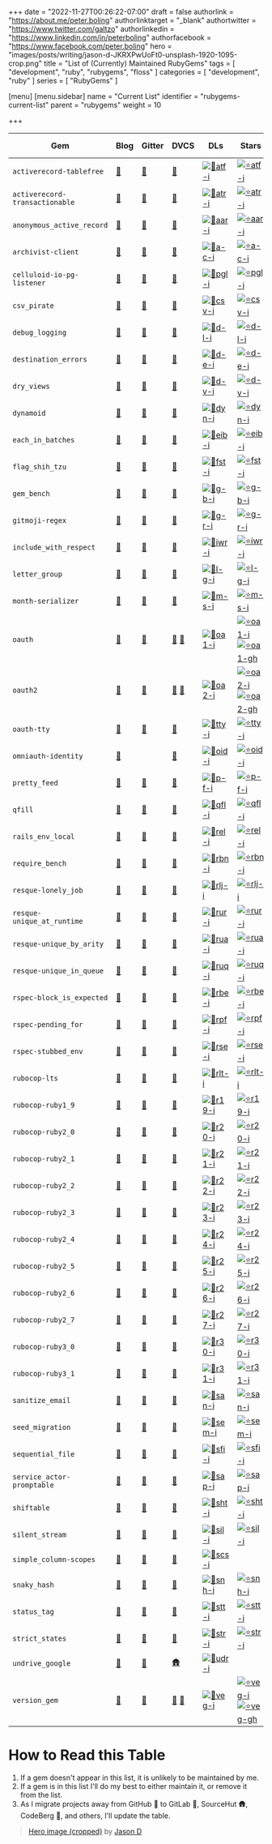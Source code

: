 +++
date = "2022-11-27T00:26:22-07:00"
draft = false
authorlink = "https://about.me/peter.boling"
authorlinktarget = "_blank"
authortwitter = "https://www.twitter.com/galtzo"
authorlinkedin = "https://www.linkedin.com/in/peterboling"
authorfacebook = "https://www.facebook.com/peter.boling"
hero = "images/posts/writing/jason-d-JKRXPwUoFt0-unsplash-1920-1095-crop.png"
title = "List of (Currently) Maintained RubyGems"
tags = [ "development", "ruby", "rubygems", "floss" ]
categories = [ "development", "ruby" ]
series = [ "RubyGems" ]

[menu]
[menu.sidebar]
name = "Current List"
identifier = "rubygems-current-list"
parent = "rubygems"
weight = 10

+++

| Gem                            | Blog        | Gitter      | DVCS                       | DLs                 | Stars                                          | DL Ranks            |
|--------------------------------|-------------|-------------|----------------------------|---------------------|------------------------------------------------|---------------------|
| `activerecord-tablefree`       | [🔗][🔗atf] | [💬][🏘atf] | [🐙][🪜atf]                | [![🔻atf-i]][💎atf] | [![⭐atf-i]][🪜atf]                             | [![🚦atf-i]][💎atf] |
| `activerecord-transactionable` | [🔗][🔗atr] | [💬][🏘atr] | [🐙][🪜atr]                | [![🔻atr-i]][💎atr] | [![⭐atr-i]][🪜atr]                             | [![🚦atr-i]][💎atr] |
| `anonymous_active_record`      | [🔗][🔗aar] | [💬][🏘aar] | [🐙][🪜aar]                | [![🔻aar-i]][💎aar] | [![⭐aar-i]][🪜aar]                             | [![🚦aar-i]][💎aar] |
| `archivist-client`             | [🔗][🔗a-c] | [💬][🏘a-c] | [🐙][🪜a-c]                | [![🔻a-c-i]][💎a-c] | [![⭐a-c-i]][🪜a-c]                             | [![🚦a-c-i]][💎a-c] |
| `celluloid-io-pg-listener`     | [🔗][🔗pgl] | [💬][🏘pgl] | [🐙][🪜pgl]                | [![🔻pgl-i]][💎pgl] | [![⭐pgl-i]][🪜pgl]                             | [![🚦pgl-i]][💎pgl] |
| `csv_pirate`                   | [🔗][🔗csv] | [💬][🏘csv] | [🐙][🪜csv]                | [![🔻csv-i]][💎csv] | [![⭐csv-i]][🪜csv]                             | [![🚦csv-i]][💎csv] |
| `debug_logging`                | [🔗][🔗d-l] | [💬][🏘d-l] | [🐙][🪜d-l]                | [![🔻d-l-i]][💎d-l] | [![⭐d-l-i]][🪜d-l]                             | [![🚦d-l-i]][💎d-l] |
| `destination_errors`           | [🔗][🔗d-e] | [💬][🏘d-e] | [🐙][🪜d-e]                | [![🔻d-e-i]][💎d-e] | [![⭐d-e-i]][🪜d-e]                             | [![🚦d-e-i]][💎d-e] |
| `dry_views`                    | [🔗][🔗d-v] | [💬][🏘d-v] | [🐙][🪜d-v]                | [![🔻d-v-i]][💎d-v] | [![⭐d-v-i]][🪜d-v]                             | [![🚦d-v-i]][💎d-v] |
| `dynamoid`                     | [🔗][🔗dyn] | [💬][🏘dyn] | [🐙][🪜dyn]                | [![🔻dyn-i]][💎dyn] | [![⭐dyn-i]][🪜dyn]                             | [![🚦dyn-i]][💎dyn] |
| `each_in_batches`              | [🔗][🔗eib] | [💬][🏘eib] | [🐙][🪜eib]                | [![🔻eib-i]][💎eib] | [![⭐eib-i]][🪜eib]                             | [![🚦eib-i]][💎eib] |
| `flag_shih_tzu`                | [🔗][🔗fst] | [💬][🏘fst] | [🐙][🪜fst]                | [![🔻fst-i]][💎fst] | [![⭐fst-i]][🪜fst]                             | [![🚦fst-i]][💎fst] |
| `gem_bench`                    | [🔗][🔗g-b] | [💬][🏘g-b] | [🐙][🪜g-b]                | [![🔻g-b-i]][💎g-b] | [![⭐g-b-i]][🪜g-b]                             | [![🚦g-b-i]][💎g-b] |
| `gitmoji-regex`                | [🔗][🔗g-r] | [💬][🏘g-r] | [🐙][🪜g-r]                | [![🔻g-r-i]][💎g-r] | [![⭐g-r-i]][🪜g-r]                             | [![🚦g-r-i]][💎g-r] |
| `include_with_respect`         | [🔗][🔗iwr] | [💬][🏘iwr] | [🐙][🪜iwr]                | [![🔻iwr-i]][💎iwr] | [![⭐iwr-i]][🪜iwr]                             | [![🚦iwr-i]][💎iwr] |
| `letter_group`                 | [🔗][🔗l-g] | [💬][🏘l-g] | [🐙][🪜l-g]                | [![🔻l-g-i]][💎l-g] | [![⭐l-g-i]][🪜l-g]                             | [![🚦l-g-i]][💎l-g] |
| `month-serializer`             | [🔗][🔗m-s] | [💬][🏘m-s] | [🐙][🪜m-s]                | [![🔻m-s-i]][💎m-s] | [![⭐m-s-i]][🪜m-s]                             | [![🚦m-s-i]][💎m-s] |
| `oauth`                        | [🔗][🔗oa1] | [💬][🏘oa1] | [🧪][🪜oa1] [🐙][🪜oa1-gh] | [![🔻oa1-i]][💎oa1] | [![⭐oa1-i]][🪜oa1] <br> [![⭐oa1-gh]][🪜oa1-gh] | [![🚦oa1-i]][💎oa1] |
| `oauth2`                       | [🔗][🔗oa2] | [💬][🏘oa2] | [🧪][🪜oa2] [🐙][🪜oa2-gh] | [![🔻oa2-i]][💎oa2] | [![⭐oa2-i]][🪜oa2] <br> [![⭐oa2-gh]][🪜oa2-gh] | [![🚦oa2-i]][💎oa2] |
| `oauth-tty`                    | [🔗][🔗tty] | [💬][🏘tty] | [🧪][🪜tty]                | [![🔻tty-i]][💎tty] | [![⭐tty-i]][🪜tty]                             | [![🚦tty-i]][💎tty] |
| `omniauth-identity`            | [🔗][🔗oid] |             | [🐙][🪜oid]                | [![🔻oid-i]][💎oid] | [![⭐oid-i]][🪜oid]                             | [![🚦oid-i]][💎oid] |
| `pretty_feed`                  | [🔗][🔗p-f] | [💬][🏘p-f] | [🐙][🪜p-f]                | [![🔻p-f-i]][💎p-f] | [![⭐p-f-i]][🪜p-f]                             | [![🚦p-f-i]][💎p-f] |
| `qfill`                        | [🔗][🔗qfl] | [💬][🏘qfl] | [🐙][🪜qfl]                | [![🔻qfl-i]][💎qfl] | [![⭐qfl-i]][🪜qfl]                             | [![🚦qfl-i]][💎qfl] |
| `rails_env_local`              | [🔗][🔗rel] | [💬][🏘rel] | [🐙][🪜rel]                | [![🔻rel-i]][💎rel] | [![⭐rel-i]][🪜rel]                             | [![🚦rel-i]][💎rel] |
| `require_bench`                | [🔗][🔗rbn] | [💬][🏘rbn] | [🐙][🪜rbn]                | [![🔻rbn-i]][💎rbn] | [![⭐rbn-i]][🪜rbn]                             | [![🚦rbn-i]][💎rbn] |
| `resque-lonely_job`            | [🔗][🔗rlj] | [💬][🏘rlj] | [🐙][🪜rlj]                | [![🔻rlj-i]][💎rlj] | [![⭐rlj-i]][🪜rlj]                             | [![🚦rlj-i]][💎rlj] |
| `resque-unique_at_runtime`     | [🔗][🔗rur] | [💬][🏘rur] | [🐙][🪜rur]                | [![🔻rur-i]][💎rur] | [![⭐rur-i]][🪜rur]                             | [![🚦rur-i]][💎rur] |
| `resque-unique_by_arity`       | [🔗][🔗rua] | [💬][🏘rua] | [🐙][🪜rua]                | [![🔻rua-i]][💎rua] | [![⭐rua-i]][🪜rua]                             | [![🚦rua-i]][💎rua] |
| `resque-unique_in_queue`       | [🔗][🔗ruq] | [💬][🏘ruq] | [🐙][🪜ruq]                | [![🔻ruq-i]][💎ruq] | [![⭐ruq-i]][🪜ruq]                             | [![🚦ruq-i]][💎ruq] |
| `rspec-block_is_expected`      | [🔗][🔗rbe] | [💬][🏘rbe] | [🐙][🪜rbe]                | [![🔻rbe-i]][💎rbe] | [![⭐rbe-i]][🪜rbe]                             | [![🚦rbe-i]][💎rbe] |
| `rspec-pending_for`            | [🔗][🔗rpf] | [💬][🏘rpf] | [🐙][🪜rpf]                | [![🔻rpf-i]][💎rpf] | [![⭐rpf-i]][🪜rpf]                             | [![🚦rpf-i]][💎rpf] |
| `rspec-stubbed_env`            | [🔗][🔗rse] | [💬][🏘rse] | [🐙][🪜rse]                | [![🔻rse-i]][💎rse] | [![⭐rse-i]][🪜rse]                             | [![🚦rse-i]][💎rse] |
| `rubocop-lts`                  | [🔗][🔗rlt] | [💬][🏘rlt] | [🐙][🪜rlt]                | [![🔻rlt-i]][💎rlt] | [![⭐rlt-i]][🪜rlt]                             | [![🚦rlt-i]][💎rlt] |
| `rubocop-ruby1_9`              | [🔗][🔗r19] | [💬][🏘r19] | [🐙][🪜r19]                | [![🔻r19-i]][💎r19] | [![⭐r19-i]][🪜r19]                             | [![🚦r19-i]][💎r19] |
| `rubocop-ruby2_0`              | [🔗][🔗r20] | [💬][🏘r20] | [🐙][🪜r20]                | [![🔻r20-i]][💎r20] | [![⭐r20-i]][🪜r20]                             | [![🚦r20-i]][💎r20] |
| `rubocop-ruby2_1`              | [🔗][🔗r21] | [💬][🏘r21] | [🐙][🪜r21]                | [![🔻r21-i]][💎r21] | [![⭐r21-i]][🪜r21]                             | [![🚦r21-i]][💎r21] |
| `rubocop-ruby2_2`              | [🔗][🔗r22] | [💬][🏘r22] | [🐙][🪜r22]                | [![🔻r22-i]][💎r22] | [![⭐r22-i]][🪜r22]                             | [![🚦r22-i]][💎r22] |
| `rubocop-ruby2_3`              | [🔗][🔗r23] | [💬][🏘r23] | [🐙][🪜r23]                | [![🔻r23-i]][💎r23] | [![⭐r23-i]][🪜r23]                             | [![🚦r23-i]][💎r23] |
| `rubocop-ruby2_4`              | [🔗][🔗r24] | [💬][🏘r24] | [🐙][🪜r24]                | [![🔻r24-i]][💎r24] | [![⭐r24-i]][🪜r24]                             | [![🚦r24-i]][💎r24] |
| `rubocop-ruby2_5`              | [🔗][🔗r25] | [💬][🏘r25] | [🐙][🪜r25]                | [![🔻r25-i]][💎r25] | [![⭐r25-i]][🪜r25]                             | [![🚦r25-i]][💎r25] |
| `rubocop-ruby2_6`              | [🔗][🔗r26] | [💬][🏘r26] | [🐙][🪜r26]                | [![🔻r26-i]][💎r26] | [![⭐r26-i]][🪜r26]                             | [![🚦r26-i]][💎r26] |
| `rubocop-ruby2_7`              | [🔗][🔗r27] | [💬][🏘r27] | [🐙][🪜r27]                | [![🔻r27-i]][💎r27] | [![⭐r27-i]][🪜r27]                             | [![🚦r27-i]][💎r27] |
| `rubocop-ruby3_0`              | [🔗][🔗r30] | [💬][🏘r30] | [🐙][🪜r30]                | [![🔻r30-i]][💎r30] | [![⭐r30-i]][🪜r30]                             | [![🚦r30-i]][💎r30] |
| `rubocop-ruby3_1`              | [🔗][🔗r31] | [💬][🏘r31] | [🐙][🪜r31]                | [![🔻r31-i]][💎r31] | [![⭐r31-i]][🪜r31]                             | [![🚦r31-i]][💎r31] |
| `sanitize_email`               | [🔗][🔗san] | [💬][🏘san] | [🐙][🪜san]                | [![🔻san-i]][💎san] | [![⭐san-i]][🪜san]                             | [![🚦san-i]][💎san] |
| `seed_migration`               | [🔗][🔗sem] | [💬][🏘sem] | [🐙][🪜sem]                | [![🔻sem-i]][💎sem] | [![⭐sem-i]][🪜sem]                             | [![🚦sem-i]][💎sem] |
| `sequential_file`              | [🔗][🔗sfi] | [💬][🏘sfi] | [🐙][🪜sfi]                | [![🔻sfi-i]][💎sfi] | [![⭐sfi-i]][🪜sfi]                             | [![🚦sfi-i]][💎sfi] |
| `service_actor-promptable`     | [🔗][🔗sap] | [💬][🏘sap] | [🐙][🪜sap]                | [![🔻sap-i]][💎sap] | [![⭐sap-i]][🪜sap]                             | [![🚦sap-i]][💎sap] |
| `shiftable`                    | [🔗][🔗sht] | [💬][🏘sht] | [🐙][🪜sht]                | [![🔻sht-i]][💎sht] | [![⭐sht-i]][🪜sht]                             | [![🚦sht-i]][💎sht] |
| `silent_stream`                | [🔗][🔗sil] | [💬][🏘sil] | [🐙][🪜sil]                | [![🔻sil-i]][💎sil] | [![⭐sil-i]][🪜sil]                             | [![🚦sil-i]][💎sil] |
| `simple_column-scopes`         | [🔗][🔗scs] | [💬][🏘scs] | [🧪][🪜scs]                | [![🔻scs-i]][💎scs] |                                                | [![🚦scs-i]][💎scs] |
| `snaky_hash`                   | [🔗][🔗snh] | [💬][🏘snh] | [🧪][🪜snh]                | [![🔻snh-i]][💎snh] | [![⭐snh-i]][🪜snh]                             | [![🚦snh-i]][💎snh] |
| `status_tag`                   | [🔗][🔗stt] | [💬][🏘stt] | [🐙][🪜stt]                | [![🔻stt-i]][💎stt] | [![⭐stt-i]][🪜stt]                             | [![🚦stt-i]][💎stt] |
| `strict_states`                | [🔗][🔗str] | [💬][🏘str] | [🐙][🪜str]                | [![🔻str-i]][💎str] | [![⭐str-i]][🪜str]                             | [![🚦str-i]][💎str] |
| `undrive_google`               | [🔗][🔗udr] | [💬][🏘udr] | [🛖][🪜udr]                | [![🔻udr-i]][💎udr] |                                                | [![🚦udr-i]][💎udr] |
| `version_gem`                  | [🔗][🔗veg] | [💬][🏘veg] | [🧪][🪜veg] [🐙][🪜veg-gh] | [![🔻veg-i]][💎veg] | [![⭐veg-i]][🪜veg] <br> [![⭐veg-gh]][🪜veg-gh] | [![🚦veg-i]][💎veg] |

# How to Read this Table

1. If a gem doesn't appear in this list, it is unlikely to be maintained by me.
2. If a gem is in this list I'll do my best to either maintain it, or remove it from the list.
3. As I migrate projects away from GitHub 🐙 to GitLab 🧪, SourceHut 🛖, CodeBerg 🧊, and others, I'll update the table.

> [Hero image (cropped)](https://unsplash.com/photos/JKRXPwUoFt0) by [Jason D](https://unsplash.com/@jasondeblooisphotography)


[🔗atf]: /activerecord-tablefree
[🔗atr]: /activerecord-transactionable
[🔗aar]: /anonymous_active_record
[🔗a-c]: /archivist-client
[🔗pgl]: /celluloid-io-pg-listener
[🔗csv]: /csv_pirate
[🔗d-l]: /debug_logging
[🔗d-e]: /destination_errors
[🔗d-v]: /dry_views
[🔗dyn]: /dynamoid
[🔗eib]: /each_in_batches
[🔗fst]: /flag_shih_tzu
[🔗g-b]: /gem_bench
[🔗g-r]: /gitmoji-regex
[🔗iwr]: /include_with_respect
[🔗l-g]: /letter_group
[🔗m-s]: /month-serializer
[🔗oa1]: /oauth
[🔗oa2]: /oauth2
[🔗tty]: /oauth-tty
[🔗oid]: /omniauth-identity
[🔗p-f]: /pretty_feed
[🔗qfl]: /qfill
[🔗rel]: /rails_env_local
[🔗rbn]: /require_bench
[🔗rlj]: /resque-lonely_job
[🔗rur]: /resque-unique_at_runtime
[🔗rua]: /resque-unique_by_arity
[🔗ruq]: /resque-unique_in_queue
[🔗rbe]: /rspec-block_is_expected
[🔗rpf]: /rspec-pending_for
[🔗rse]: /rspec-stubbed_env
[🔗rlt]: /rubocop-lts
[🔗r19]: /rubocop-ruby1_9
[🔗r20]: /rubocop-ruby2_0
[🔗r21]: /rubocop-ruby2_1
[🔗r22]: /rubocop-ruby2_2
[🔗r23]: /rubocop-ruby2_3
[🔗r24]: /rubocop-ruby2_4
[🔗r25]: /rubocop-ruby2_5
[🔗r26]: /rubocop-ruby2_6
[🔗r27]: /rubocop-ruby2_7
[🔗r30]: /rubocop-ruby3_0
[🔗r31]: /rubocop-ruby3_1
[🔗san]: /sanitize_email
[🔗sem]: /seed_migration
[🔗sfi]: /sequential_file
[🔗sap]: /service_actor-promptable
[🔗sht]: /shiftable
[🔗sil]: /silent_stream
[🔗scs]: /simple_column-scopes
[🔗snh]: /snaky_hash
[🔗stt]: /status_tag
[🔗str]: /strict_states
[🔗udr]: /undrive_google
[🔗veg]: /version_gem

[🏘atf]: https://github.com/pboling/activerecord-tablefree
[🏘atr]: https://github.com/pboling/activerecord-transactionable
[🏘aar]: https://github.com/pboling/anonymous_active_record
[🏘a-c]: https://github.com/wordtreefoundation/archivist-client
[🏘pgl]: https://github.com/pboling/celluloid-io-pg-listener
[🏘csv]: https://github.com/pboling/csv_pirate
[🏘d-l]: https://github.com/pboling/debug_logging
[🏘d-e]: https://github.com/pboling/destination_errors
[🏘d-v]: https://github.com/pboling/dry_views
[🏘dyn]: https://github.com/Dynamoid/
[🏘eib]: https://github.com/pboling/each_in_batches
[🏘fst]: https://github.com/pboling/flag_shih_tzu
[🏘g-b]: https://github.com/pboling/gem_bench
[🏘g-r]: https://github.com/pboling/gitmoji-regex
[🏘iwr]: https://github.com/pboling/include_with_respect
[🏘l-g]: https://github.com/pboling/letter_group
[🏘m-s]: https://github.com/pboling/month-serializer
[🏘oa1]: https://github.com/oauth-xx/oauth-ruby
[🏘oa2]: https://github.com/oauth-xx/oauth2
[🏘tty]: https://github.com/oauth-xx/community
[🏘oid]: https://github.com/oauth-xx/community
[🏘p-f]: https://github.com/pboling/pretty_feed
[🏘qfl]: https://github.com/pboling/qfill
[🏘rel]: https://github.com/pboling/rails_env_local
[🏘rbn]: https://github.com/pboling/require_bench
[🏘rlj]: https://github.com/pboling/resque-unique_at_runtime
[🏘rur]: https://github.com/pboling/resque-unique_at_runtime
[🏘rua]: https://github.com/pboling/resque-unique_by_arity
[🏘ruq]: https://github.com/pboling/resque-unique_in_queue
[🏘rbe]: https://github.com/pboling/rspec-block_is_expected
[🏘rpf]: https://github.com/pboling/rspec-pending_for
[🏘rse]: https://github.com/pboling/rspec-stubbed_env
[🏘rlt]: https://github.com/rubocop-lts/community
[🏘r19]: https://github.com/rubocop-lts/community
[🏘r20]: https://github.com/rubocop-lts/community
[🏘r21]: https://github.com/rubocop-lts/community
[🏘r22]: https://github.com/rubocop-lts/community
[🏘r23]: https://github.com/rubocop-lts/community
[🏘r24]: https://github.com/rubocop-lts/community
[🏘r25]: https://github.com/rubocop-lts/community
[🏘r26]: https://github.com/rubocop-lts/community
[🏘r27]: https://github.com/rubocop-lts/community
[🏘r30]: https://github.com/rubocop-lts/community
[🏘r31]: https://github.com/rubocop-lts/community
[🏘san]: https://github.com/pboling/sanitize_email
[🏘sem]: https://github.com/pboling/seed_migration
[🏘sfi]: https://github.com/pboling/sequential_file
[🏘sap]: https://github.com/pboling/service_actor-promptable
[🏘sht]: https://github.com/pboling/shiftable
[🏘sil]: https://github.com/pboling/silent_stream
[🏘scs]: https://github.com/pboling/simple_column-scopes
[🏘snh]: https://github.com/oauth-xx/snaky_hash
[🏘stt]: https://github.com/pboling/status_tag
[🏘str]: https://github.com/pboling/strict_states
[🏘udr]: https://github.com/pboling/undrive_google
[🏘veg]: https://github.com/oauth-xx/version_gem

[🪜atf]: https://github.com/pboling/activerecord-tablefree
[🪜atr]: https://github.com/pboling/activerecord-transactionable
[🪜aar]: https://github.com/pboling/anonymous_active_record
[🪜a-c]: https://github.com/wordtreefoundation/archivist-client
[🪜pgl]: https://github.com/pboling/celluloid-io-pg-listener
[🪜csv]: https://github.com/pboling/csv_pirate
[🪜d-l]: https://github.com/pboling/debug_logging
[🪜d-e]: https://github.com/pboling/destination_errors
[🪜d-v]: https://github.com/pboling/dry_views
[🪜dyn]: https://github.com/Dynamoid/dynamoid
[🪜eib]: https://github.com/pboling/each_in_batches
[🪜fst]: https://github.com/pboling/flag_shih_tzu
[🪜g-b]: https://github.com/pboling/gem_bench
[🪜g-r]: https://github.com/pboling/gitmoji-regex
[🪜iwr]: https://github.com/pboling/include_with_respect
[🪜l-g]: https://github.com/pboling/letter_group
[🪜m-s]: https://github.com/pboling/month-serializer
[🪜oa1]: https://gitlab.com/oauth-xx/oauth
[🪜oa1-gh]: https://github.com/oauth-xx/oauth-ruby
[🪜oa2]: https://gitlab.com/oauth-xx/oauth2
[🪜oa2-gh]: https://github.com/oauth-xx/oauth2
[🪜tty]: https://gitlab.com/oauth-xx/oauth-tty
[🪜oid]: https://github.com/omniauth/omniauth-identity
[🪜p-f]: https://github.com/pboling/pretty_feed
[🪜qfl]: https://github.com/pboling/qfill
[🪜rel]: https://github.com/pboling/rails_env_local
[🪜rbn]: https://github.com/pboling/require_bench
[🪜rlj]: https://github.com/pboling/resque-unique_at_runtime
[🪜rur]: https://github.com/pboling/resque-unique_at_runtime
[🪜rua]: https://github.com/pboling/resque-unique_by_arity
[🪜ruq]: https://github.com/pboling/resque-unique_in_queue
[🪜rbe]: https://github.com/pboling/rspec-block_is_expected
[🪜rpf]: https://github.com/pboling/rspec-pending_for
[🪜rse]: https://github.com/pboling/rspec-stubbed_env
[🪜rlt]: https://github.com/rubocop-lts/rubocop-lts
[🪜r19]: https://github.com/rubocop-lts/rubocop-ruby1_9
[🪜r20]: https://github.com/rubocop-lts/rubocop-ruby2_0
[🪜r21]: https://github.com/rubocop-lts/rubocop-ruby2_1
[🪜r22]: https://github.com/rubocop-lts/rubocop-ruby2_2
[🪜r23]: https://github.com/rubocop-lts/rubocop-ruby2_3
[🪜r24]: https://github.com/rubocop-lts/rubocop-ruby2_4
[🪜r25]: https://github.com/rubocop-lts/rubocop-ruby2_5
[🪜r26]: https://github.com/rubocop-lts/rubocop-ruby2_6
[🪜r27]: https://github.com/rubocop-lts/rubocop-ruby2_7
[🪜r30]: https://github.com/rubocop-lts/rubocop-ruby3_0
[🪜r31]: https://github.com/rubocop-lts/rubocop-ruby3_1
[🪜san]: https://github.com/pboling/sanitize_email
[🪜sem]: https://github.com/pboling/seed_migration
[🪜sfi]: https://github.com/pboling/sequential_file
[🪜sap]: https://github.com/pboling/service_actor-promptable
[🪜sht]: https://github.com/pboling/shiftable
[🪜sil]: https://github.com/pboling/silent_stream
[🪜scs]: https://gitlab.com/pboling/simple_column-scopes
[🪜snh]: https://gitlab.com/oauth-xx/snaky_hash
[🪜stt]: https://github.com/pboling/status_tag
[🪜str]: https://github.com/pboling/strict_states
[🪜udr]: https://git.sr.ht/~galtzo/undrive_google
[🪜veg]: https://gitlab.com/oauth-xx/version_gem
[🪜veg-gh]: https://github.com/oauth-xx/version_gem

[🔻atf-i]: https://img.shields.io/gem/dt/activerecord-tablefree.svg
[🔻atr-i]: https://img.shields.io/gem/dt/activerecord-transactionable.svg
[🔻aar-i]: https://img.shields.io/gem/dt/anonymous_active_record.svg
[🔻a-c-i]: https://img.shields.io/gem/dt/archivist-client.svg
[🔻pgl-i]: https://img.shields.io/gem/dt/celluloid-io-pg-listener.svg
[🔻csv-i]: https://img.shields.io/gem/dt/csv_pirate.svg
[🔻d-l-i]: https://img.shields.io/gem/dt/debug_logging.svg
[🔻d-e-i]: https://img.shields.io/gem/dt/destination_errors.svg
[🔻d-v-i]: https://img.shields.io/gem/dt/dry_views.svg
[🔻dyn-i]: https://img.shields.io/gem/dt/dynamoid.svg
[🔻eib-i]: https://img.shields.io/gem/dt/each_in_batches.svg
[🔻fst-i]: https://img.shields.io/gem/dt/flag_shih_tzu.svg
[🔻g-b-i]: https://img.shields.io/gem/dt/gem_bench.svg
[🔻g-r-i]: https://img.shields.io/gem/dt/gitmoji-regex.svg
[🔻iwr-i]: https://img.shields.io/gem/dt/include_with_respect.svg
[🔻l-g-i]: https://img.shields.io/gem/dt/letter_group.svg
[🔻m-s-i]: https://img.shields.io/gem/dt/month-serializer.svg
[🔻oa1-i]: https://img.shields.io/gem/dt/oauth.svg
[🔻oa2-i]: https://img.shields.io/gem/dt/oauth2.svg
[🔻tty-i]: https://img.shields.io/gem/dt/oauth-tty.svg
[🔻oid-i]: https://img.shields.io/gem/dt/omniauth-identity.svg
[🔻p-f-i]: https://img.shields.io/gem/dt/pretty_feed.svg
[🔻qfl-i]: https://img.shields.io/gem/dt/qfill.svg
[🔻rel-i]: https://img.shields.io/gem/dt/rails_env_local.svg
[🔻rbn-i]: https://img.shields.io/gem/dt/require_bench.svg
[🔻rlj-i]: https://img.shields.io/gem/dt/resque-lonely_job.svg
[🔻rur-i]: https://img.shields.io/gem/dt/resque-unique_at_runtime.svg
[🔻rua-i]: https://img.shields.io/gem/dt/resque-unique_by_arity.svg
[🔻ruq-i]: https://img.shields.io/gem/dt/resque-unique_in_queue.svg
[🔻rbe-i]: https://img.shields.io/gem/dt/rspec-block_is_expected.svg
[🔻rpf-i]: https://img.shields.io/gem/dt/rspec-pending_for.svg
[🔻rse-i]: https://img.shields.io/gem/dt/rspec-stubbed_env.svg
[🔻rlt-i]: https://img.shields.io/gem/dt/rubocop-lts.svg
[🔻r19-i]: https://img.shields.io/gem/dt/rubocop-ruby1_9.svg
[🔻r20-i]: https://img.shields.io/gem/dt/rubocop-ruby2_0.svg
[🔻r21-i]: https://img.shields.io/gem/dt/rubocop-ruby2_1.svg
[🔻r22-i]: https://img.shields.io/gem/dt/rubocop-ruby2_2.svg
[🔻r23-i]: https://img.shields.io/gem/dt/rubocop-ruby2_3.svg
[🔻r24-i]: https://img.shields.io/gem/dt/rubocop-ruby2_4.svg
[🔻r25-i]: https://img.shields.io/gem/dt/rubocop-ruby2_5.svg
[🔻r26-i]: https://img.shields.io/gem/dt/rubocop-ruby2_6.svg
[🔻r27-i]: https://img.shields.io/gem/dt/rubocop-ruby2_7.svg
[🔻r30-i]: https://img.shields.io/gem/dt/rubocop-ruby3_0.svg
[🔻r31-i]: https://img.shields.io/gem/dt/rubocop-ruby3_1.svg
[🔻san-i]: https://img.shields.io/gem/dt/sanitize_email.svg
[🔻sem-i]: https://img.shields.io/gem/dt/seed_migration.svg
[🔻sfi-i]: https://img.shields.io/gem/dt/sequential_file.svg
[🔻sap-i]: https://img.shields.io/gem/dt/service_actor-promptable.svg
[🔻sht-i]: https://img.shields.io/gem/dt/shiftable.svg
[🔻sil-i]: https://img.shields.io/gem/dt/silent_stream.svg
[🔻scs-i]: https://img.shields.io/gem/dt/simple_column-scopes.svg
[🔻snh-i]: https://img.shields.io/gem/dt/snaky_hash.svg
[🔻stt-i]: https://img.shields.io/gem/dt/status_tag.svg
[🔻str-i]: https://img.shields.io/gem/dt/strict_states.svg
[🔻udr-i]: https://img.shields.io/gem/dt/undrive_google.svg
[🔻veg-i]: https://img.shields.io/gem/dt/version_gem.svg

[💎atf]: https://rubygems.org/gems/activerecord-tablefree
[💎atr]: https://rubygems.org/gems/activerecord-transactionable
[💎aar]: https://rubygems.org/gems/anonymous_active_record
[💎a-c]: https://rubygems.org/gems/archivist-client
[💎pgl]: https://rubygems.org/gems/celluloid-io-pg-listener
[💎csv]: https://rubygems.org/gems/csv_pirate
[💎d-l]: https://rubygems.org/gems/debug_logging
[💎d-e]: https://rubygems.org/gems/destination_errors
[💎d-v]: https://rubygems.org/gems/dry_views
[💎dyn]: https://rubygems.org/gems/dynamoid
[💎eib]: https://rubygems.org/gems/each_in_batches
[💎fst]: https://rubygems.org/gems/flag_shih_tzu
[💎g-b]: https://rubygems.org/gems/gem_bench
[💎g-r]: https://rubygems.org/gems/gitmoji-regex
[💎iwr]: https://rubygems.org/gems/include_with_respect
[💎l-g]: https://rubygems.org/gems/letter_group
[💎m-s]: https://rubygems.org/gems/month-serializer
[💎oa1]: https://rubygems.org/gems/oauth
[💎oa2]: https://rubygems.org/gems/oauth2
[💎tty]: https://rubygems.org/gems/oauth-tty
[💎oid]: https://rubygems.org/gems/omniauth-identity
[💎p-f]: https://rubygems.org/gems/pretty_feed
[💎qfl]: https://rubygems.org/gems/qfill
[💎rel]: https://rubygems.org/gems/rails_env_local
[💎rbn]: https://rubygems.org/gems/require_bench
[💎rlj]: https://rubygems.org/gems/resque-lonely_job
[💎rur]: https://rubygems.org/gems/resque-unique_at_runtime
[💎rua]: https://rubygems.org/gems/resque-unique_by_arity
[💎ruq]: https://rubygems.org/gems/resque-unique_in_queue
[💎rbe]: https://rubygems.org/gems/rspec-block_is_expected
[💎rpf]: https://rubygems.org/gems/rspec-pending_for
[💎rse]: https://rubygems.org/gems/rspec-stubbed_env
[💎rlt]: https://rubygems.org/gems/rubocop-lts
[💎r19]: https://rubygems.org/gems/rubocop-ruby1_9
[💎r20]: https://rubygems.org/gems/rubocop-ruby2_0
[💎r21]: https://rubygems.org/gems/rubocop-ruby2_1
[💎r22]: https://rubygems.org/gems/rubocop-ruby2_2
[💎r23]: https://rubygems.org/gems/rubocop-ruby2_3
[💎r24]: https://rubygems.org/gems/rubocop-ruby2_4
[💎r25]: https://rubygems.org/gems/rubocop-ruby2_5
[💎r26]: https://rubygems.org/gems/rubocop-ruby2_6
[💎r27]: https://rubygems.org/gems/rubocop-ruby2_7
[💎r30]: https://rubygems.org/gems/rubocop-ruby3_0
[💎r31]: https://rubygems.org/gems/rubocop-ruby3_1
[💎san]: https://rubygems.org/gems/sanitize_email
[💎sem]: https://rubygems.org/gems/seed_migration
[💎sfi]: https://rubygems.org/gems/sequential_file
[💎sap]: https://rubygems.org/gems/service_actor-promptable
[💎sht]: https://rubygems.org/gems/shiftable
[💎sil]: https://rubygems.org/gems/silent_stream
[💎scs]: https://rubygems.org/gems/simple_column-scopes
[💎snh]: https://rubygems.org/gems/snaky_hash
[💎stt]: https://rubygems.org/gems/status_tag
[💎str]: https://rubygems.org/gems/strict_states
[💎udr]: https://rubygems.org/gems/undrive_google
[💎veg]: https://rubygems.org/gems/version_gem

[🚦atf-i]: https://img.shields.io/gem/rt/activerecord-tablefree.svg
[🚦atr-i]: https://img.shields.io/gem/rt/activerecord-transactionable.svg
[🚦aar-i]: https://img.shields.io/gem/rt/anonymous_active_record.svg
[🚦a-c-i]: https://img.shields.io/gem/rt/archivist-client.svg
[🚦pgl-i]: https://img.shields.io/gem/rt/celluloid-io-pg-listener.svg
[🚦csv-i]: https://img.shields.io/gem/rt/csv_pirate.svg
[🚦d-l-i]: https://img.shields.io/gem/rt/debug_logging.svg
[🚦d-e-i]: https://img.shields.io/gem/rt/destination_errors.svg
[🚦d-v-i]: https://img.shields.io/gem/rt/dry_views.svg
[🚦dyn-i]: https://img.shields.io/gem/rt/dynamoid.svg
[🚦eib-i]: https://img.shields.io/gem/rt/each_in_batches.svg
[🚦fst-i]: https://img.shields.io/gem/rt/flag_shih_tzu.svg
[🚦g-b-i]: https://img.shields.io/gem/rt/gem_bench.svg
[🚦g-r-i]: https://img.shields.io/gem/rt/gitmoji-regex.svg
[🚦iwr-i]: https://img.shields.io/gem/rt/include_with_respect.svg
[🚦l-g-i]: https://img.shields.io/gem/rt/letter_group.svg
[🚦m-s-i]: https://img.shields.io/gem/rt/month-serializer.svg
[🚦oa1-i]: https://img.shields.io/gem/rt/oauth.svg
[🚦oa2-i]: https://img.shields.io/gem/rt/oauth2.svg
[🚦tty-i]: https://img.shields.io/gem/rt/oauth-tty.svg
[🚦oid-i]: https://img.shields.io/gem/rt/omniauth-identity.svg
[🚦p-f-i]: https://img.shields.io/gem/rt/pretty_feed.svg
[🚦qfl-i]: https://img.shields.io/gem/rt/qfill.svg
[🚦rel-i]: https://img.shields.io/gem/rt/rails_env_local.svg
[🚦rbn-i]: https://img.shields.io/gem/rt/require_bench.svg
[🚦rlj-i]: https://img.shields.io/gem/rt/resque-lonely_job.svg
[🚦rur-i]: https://img.shields.io/gem/rt/resque-unique_at_runtime.svg
[🚦rua-i]: https://img.shields.io/gem/rt/resque-unique_by_arity.svg
[🚦ruq-i]: https://img.shields.io/gem/rt/resque-unique_in_queue.svg
[🚦rbe-i]: https://img.shields.io/gem/rt/rspec-block_is_expected.svg
[🚦rpf-i]: https://img.shields.io/gem/rt/rspec-pending_for.svg
[🚦rse-i]: https://img.shields.io/gem/rt/rspec-stubbed_env.svg
[🚦rlt-i]: https://img.shields.io/gem/rt/rubocop-lts.svg
[🚦r19-i]: https://img.shields.io/gem/rt/rubocop-ruby1_9.svg
[🚦r20-i]: https://img.shields.io/gem/rt/rubocop-ruby2_0.svg
[🚦r21-i]: https://img.shields.io/gem/rt/rubocop-ruby2_1.svg
[🚦r22-i]: https://img.shields.io/gem/rt/rubocop-ruby2_2.svg
[🚦r23-i]: https://img.shields.io/gem/rt/rubocop-ruby2_3.svg
[🚦r24-i]: https://img.shields.io/gem/rt/rubocop-ruby2_4.svg
[🚦r25-i]: https://img.shields.io/gem/rt/rubocop-ruby2_5.svg
[🚦r26-i]: https://img.shields.io/gem/rt/rubocop-ruby2_6.svg
[🚦r27-i]: https://img.shields.io/gem/rt/rubocop-ruby2_7.svg
[🚦r30-i]: https://img.shields.io/gem/rt/rubocop-ruby3_0.svg
[🚦r31-i]: https://img.shields.io/gem/rt/rubocop-ruby3_1.svg
[🚦san-i]: https://img.shields.io/gem/rt/sanitize_email.svg
[🚦sem-i]: https://img.shields.io/gem/rt/seed_migration.svg
[🚦sfi-i]: https://img.shields.io/gem/rt/sequential_file.svg
[🚦sap-i]: https://img.shields.io/gem/rt/service_actor-promptable.svg
[🚦sht-i]: https://img.shields.io/gem/rt/shiftable.svg
[🚦sil-i]: https://img.shields.io/gem/rt/silent_stream.svg
[🚦scs-i]: https://img.shields.io/gem/rt/simple_column-scopes.svg
[🚦snh-i]: https://img.shields.io/gem/rt/snaky_hash.svg
[🚦stt-i]: https://img.shields.io/gem/rt/status_tag.svg
[🚦str-i]: https://img.shields.io/gem/rt/strict_states.svg
[🚦udr-i]: https://img.shields.io/gem/rt/undrive_google.svg
[🚦veg-i]: https://img.shields.io/gem/rt/version_gem.svg

[⭐atf-i]: https://img.shields.io/github/stars/pboling/activerecord-tablefree?style=social
[⭐atr-i]: https://img.shields.io/github/stars/pboling/activerecord-transactionable?style=social
[⭐aar-i]: https://img.shields.io/github/stars/pboling/anonymous_active_record?style=social
[⭐a-c-i]: https://img.shields.io/github/stars/wordtreefoundation/archivist-client?style=social
[⭐pgl-i]: https://img.shields.io/github/stars/pboling/celluloid-io-pg-listener?style=social
[⭐csv-i]: https://img.shields.io/github/stars/pboling/csv_pirate?style=social
[⭐d-l-i]: https://img.shields.io/github/stars/pboling/debug_logging?style=social
[⭐d-e-i]: https://img.shields.io/github/stars/pboling/destination_errors?style=social
[⭐d-v-i]: https://img.shields.io/github/stars/pboling/dry_views?style=social
[⭐dyn-i]: https://img.shields.io/github/stars/Dynamoid/dynamoid?style=social
[⭐eib-i]: https://img.shields.io/github/stars/pboling/each_in_batches?style=social
[⭐fst-i]: https://img.shields.io/github/stars/pboling/flag_shih_tzu?style=social
[⭐g-b-i]: https://img.shields.io/github/stars/pboling/gem_bench?style=social
[⭐g-r-i]: https://img.shields.io/github/stars/pboling/gitmoji-regex?style=social
[⭐iwr-i]: https://img.shields.io/github/stars/pboling/include_with_respect?style=social
[⭐l-g-i]: https://img.shields.io/github/stars/pboling/letter_group?style=social
[⭐m-s-i]: https://img.shields.io/github/stars/pboling/month-serializer?style=social
[⭐oa1-i]: https://img.shields.io/gitlab/stars/oauth-xx/oauth?style=social
[⭐oa1-gh]: https://img.shields.io/github/stars/oauth-xx/oauth-ruby?style=social
[⭐oa2-i]: https://img.shields.io/gitlab/stars/oauth-xx/oauth2?style=social
[⭐oa2-gh]: https://img.shields.io/github/stars/oauth-xx/oauth2?style=social
[⭐tty-i]: https://img.shields.io/gitlab/stars/oauth-xx/oauth-tty?style=social
[⭐oid-i]: https://img.shields.io/github/stars/omniauth/omniauth-identity?style=social
[⭐p-f-i]: https://img.shields.io/github/stars/pboling/pretty_feed?style=social
[⭐qfl-i]: https://img.shields.io/github/stars/pboling/qfill?style=social
[⭐rel-i]: https://img.shields.io/github/stars/pboling/rails_env_local?style=social
[⭐rbn-i]: https://img.shields.io/github/stars/pboling/require_bench?style=social
[⭐rlj-i]: https://img.shields.io/github/stars/pboling/resque-lonely_job?style=social
[⭐rur-i]: https://img.shields.io/github/stars/pboling/resque-unique_at_runtime?style=social
[⭐rua-i]: https://img.shields.io/github/stars/pboling/resque-unique_by_arity?style=social
[⭐ruq-i]: https://img.shields.io/github/stars/pboling/resque-unique_in_queue?style=social
[⭐rbe-i]: https://img.shields.io/github/stars/pboling/rspec-block_is_expected?style=social
[⭐rpf-i]: https://img.shields.io/github/stars/pboling/rspec-pending_for?style=social
[⭐rse-i]: https://img.shields.io/github/stars/pboling/rspec-stubbed_env?style=social
[⭐rlt-i]: https://img.shields.io/github/stars/rubocop-lts/rubocop-lts?style=social
[⭐r19-i]: https://img.shields.io/github/stars/rubocop-lts/rubocop-ruby1_9?style=social
[⭐r20-i]: https://img.shields.io/github/stars/rubocop-lts/rubocop-ruby2_0?style=social
[⭐r21-i]: https://img.shields.io/github/stars/rubocop-lts/rubocop-ruby2_1?style=social
[⭐r22-i]: https://img.shields.io/github/stars/rubocop-lts/rubocop-ruby2_2?style=social
[⭐r23-i]: https://img.shields.io/github/stars/rubocop-lts/rubocop-ruby2_3?style=social
[⭐r24-i]: https://img.shields.io/github/stars/rubocop-lts/rubocop-ruby2_4?style=social
[⭐r25-i]: https://img.shields.io/github/stars/rubocop-lts/rubocop-ruby2_5?style=social
[⭐r26-i]: https://img.shields.io/github/stars/rubocop-lts/rubocop-ruby2_6?style=social
[⭐r27-i]: https://img.shields.io/github/stars/rubocop-lts/rubocop-ruby2_7?style=social
[⭐r30-i]: https://img.shields.io/github/stars/rubocop-lts/rubocop-ruby3_0?style=social
[⭐r31-i]: https://img.shields.io/github/stars/rubocop-lts/rubocop-ruby3_1?style=social
[⭐san-i]: https://img.shields.io/github/stars/pboling/sanitize_email?style=social
[⭐sem-i]: https://img.shields.io/github/stars/pboling/seed_migration?style=social
[⭐sfi-i]: https://img.shields.io/github/stars/pboling/sequential_file?style=social
[⭐sap-i]: https://img.shields.io/github/stars/pboling/service_actor-promptable?style=social
[⭐sht-i]: https://img.shields.io/github/stars/pboling/shiftable?style=social
[⭐sil-i]: https://img.shields.io/github/stars/pboling/silent_stream?style=social
[⭐scs-i]: https://img.shields.io/static/v1?label=simple_column-scopes&message=is_anti_social&color=orange&style=social
[⭐snh-i]: https://img.shields.io/gitlab/stars/oauth-xx/snaky_hash?style=social
[⭐stt-i]: https://img.shields.io/github/stars/pboling/status_tag?style=social
[⭐str-i]: https://img.shields.io/github/stars/pboling/strict_states?style=social
[⭐udr-i]: https://img.shields.io/static/v1?label=undrive_google&message=is_anti_social&color=orange&style=social
[⭐veg-i]: https://img.shields.io/gitlab/stars/oauth-xx/version_gem?style=social
[⭐veg-gh]: https://img.shields.io/github/stars/oauth-xx/version_gem?style=social
